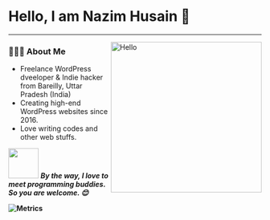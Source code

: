 # Hello, I am Nazim Husain 🤩
---
<img align="right" alt="Hello" src="https://i.giphy.com/media/Cmr1OMJ2FN0B2/giphy.webp" width="300">

<h3> 👨🏻‍💻 About Me </h3>

- Freelance WordPress dveeloper & Indie hacker from Bareilly, Uttar Pradesh (India)
- Creating high-end WordPress websites since 2016.
- Love writing codes and other web stuffs.

<img src="https://media.giphy.com/media/LnQjpWaON8nhr21vNW/giphy.gif" width="60"> <em><b>By the way, I love to meet programming buddies. So you are welcome. 😊</em>

![Metrics](https://metrics.lecoq.io/nazim848?template=classic&base.indepth=true&introduction=1&base=header%2C%20activity%2C%20community%2C%20repositories%2C%20metadata&base.indepth=true&base.hireable=false&base.skip=false&introduction=false&introduction.title=true&config.timezone=Asia%2FCalcutta)
